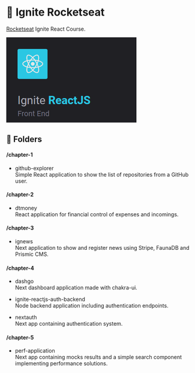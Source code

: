 # :rocket: Ignite Rocketseat

<a href="https://rocketseat.com.br/" target="_blank">Rocketseat</a> Ignite React Course.

![Ignite Course](.github/ignite-react.png)

## :file_folder: Folders
#### /chapter-1
* github-explorer\
Simple React application to show the list of repositories from a GitHub user.

#### /chapter-2
* dtmoney\
React application for financial control of expenses and incomings.

#### /chapter-3
* ignews\
Next application to show and register news using Stripe, FaunaDB and Prismic CMS.

#### /chapter-4
* dashgo\
Next dashboard application made with chakra-ui.

* ignite-reactjs-auth-backend\
Node backend application including authentication endpoints.

* nextauth\
Next app containing authentication system.

#### /chapter-5
* perf-application\
Next app containing mocks results and a simple search component implementing performance solutions.

